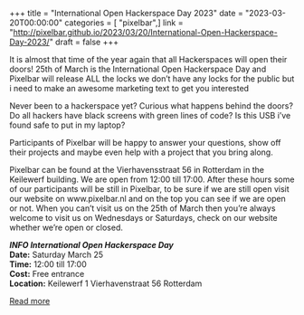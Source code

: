 +++
title = "International Open Hackerspace Day 2023"
date = "2023-03-20T00:00:00"
categories = [ "pixelbar",]
link = "http://pixelbar.github.io/2023/03/20/International-Open-Hackerspace-Day-2023/"
draft = false
+++

<p>It is almost that time of the year again that all Hackerspaces will open their doors!
25th of March is the International Open Hackerspace Day and Pixelbar will release ALL the locks we don’t have any locks for the public but i need to make an awesome marketing text to get you interested</p>

<p>Never been to a hackerspace yet? Curious what happens behind the doors? Do all hackers have black screens with green lines of code? Is this USB i’ve found safe to put in my laptop?</p>

<p>Participants of Pixelbar will be happy to answer your questions, show off their projects and maybe even help with a project that you bring along.</p>

<p>Pixelbar can be found at the Vierhavensstraat 56 in Rotterdam in the Keilewerf building.
We are open from 12:00 till 17:00. After these hours some of our participants will be still in Pixelbar, to be sure if we are still open visit our website on www.pixelbar.nl and on the top you can see if we are open or not. When you can’t visit us on the 25th of March then you’re always welcome to visit us on Wednesdays or Saturdays, check on our website whether we’re open or closed.</p>

<p><strong><em>INFO International Open Hackerspace Day</em></strong><br />
<strong>Date:</strong> Saturday March 25<br />
<strong>Time:</strong> 12:00 till 17:00<br />
<strong>Cost:</strong> Free entrance<br />
<strong>Location:</strong> Keilewerf 1 Vierhavenstraat 56 Rotterdam</p>

[Read more](http://pixelbar.github.io/2023/03/20/International-Open-Hackerspace-Day-2023/)